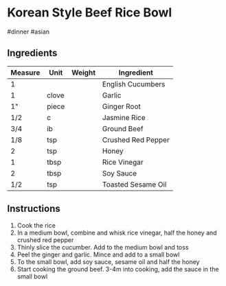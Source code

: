 # Korean Style Beef Rice Bowl

#dinner #asian

## Ingredients

Measure | Unit | Weight | Ingredient
--------|------|--------|-----------
1 | | | English Cucumbers
1 | clove | | Garlic
1" | piece | | Ginger Root
1/2 | c | | Jasmine Rice
3/4 | ib | | Ground Beef
1/8 | tsp | | Crushed Red Pepper
2 | tsp | | Honey
1 | tbsp | | Rice Vinegar
2 | tbsp | | Soy Sauce
1/2 | tsp | | Toasted Sesame Oil

## Instructions

1. Cook the rice
2. In a medium bowl, combine and whisk rice vinegar, half the honey and crushed red pepper
3. Thinly slice the cucumber. Add to the medium bowl and toss
4. Peel the ginger and garlic. Mince and add to a small bowl
5. To the small bowl, add soy sauce, sesame oil and half the honey
6. Start cooking the ground beef. 3-4m into cooking, add the sauce in the small bowl
